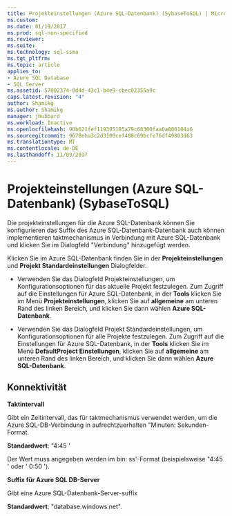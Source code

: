 ```yaml
---
title: Projekteinstellungen (Azure SQL-Datenbank) (SybaseToSQL) | Microsoft Docs
ms.custom: 
ms.date: 01/19/2017
ms.prod: sql-non-specified
ms.reviewer: 
ms.suite: 
ms.technology: sql-ssma
ms.tgt_pltfrm: 
ms.topic: article
applies_to:
- Azure SQL Database
- SQL Server
ms.assetid: 57002374-0d4d-43c1-b4e9-cbec02355a9c
caps.latest.revision: "4"
author: Shamikg
ms.author: Shamikg
manager: jhubbard
ms.workload: Inactive
ms.openlocfilehash: 90b621fef119395185a79c68300faa0a800104a6
ms.sourcegitcommit: 9678eba3c2d3100cef408c69bcfe76df49803d63
ms.translationtype: MT
ms.contentlocale: de-DE
ms.lasthandoff: 11/09/2017
---
```

# <a name="project-settings-azure-sql-db--sybasetosql"></a>Projekteinstellungen (Azure SQL-Datenbank) (SybaseToSQL)
Die projekteinstellungen für die Azure SQL-Datenbank können Sie konfigurieren das Suffix des Azure SQL-Datenbank-Datenbank auch können implementieren taktmechanismus in Verbindung mit Azure SQL-Datenbank und klicken Sie im Dialogfeld "Verbindung" hinzugefügt werden.  
  
Klicken Sie im Azure SQL-Datenbank finden Sie in der **Projekteinstellungen** und **Projekt Standardeinstellungen** Dialogfelder.  
  
-   Verwenden Sie das Dialogfeld Projekteinstellungen, um Konfigurationsoptionen für das aktuelle Projekt festzulegen. Zum Zugriff auf die Einstellungen für Azure SQL-Datenbank, in der **Tools** klicken Sie im Menü **Projekteinstellungen**, klicken Sie auf **allgemeine** am unteren Rand des linken Bereich, und klicken Sie dann wählen **Azure SQL-Datenbank**.  
  
-   Verwenden Sie das Dialogfeld Projekt Standardeinstellungen, um Konfigurationsoptionen für alle Projekte festzulegen. Zum Zugriff auf die Einstellungen für Azure SQL-Datenbank, in der **Tools** klicken Sie im Menü **DefaultProject Einstellungen**, klicken Sie auf **allgemeine** am unteren Rand des linken Bereich, und klicken Sie dann wählen **Azure SQL-Datenbank**.  
  
## <a name="connectivity"></a>Konnektivität  
**Taktintervall**  
  
Gibt ein Zeitintervall, das für taktmechanismus verwendet werden, um die Azure SQL-DB-Verbindung in aufrechtzuerhalten "Minuten: Sekunden-Format.  
  
**Standardwert**: "4:45 '  
  
Der Wert muss angegeben werden im bin: ss'-Format (beispielsweise "4:45 ' oder ' 0:50 ').  
  
**Suffix für Azure SQL DB-Server**  
  
Gibt eine Azure SQL-Datenbank-Server-suffix  
  
**Standardwert**: "database.windows.net".  
  
